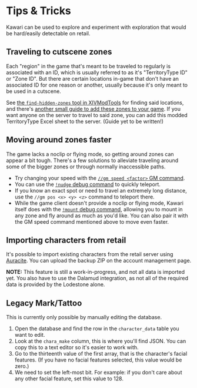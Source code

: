 # Tips & Tricks

Kawari can be used to explore and experiment with exploration that would be hard/easily detectable on retail.

## Traveling to cutscene zones

Each "region" in the game that's meant to be traveled to regularly is associated with an ID, which is usually referred to as it's "TerritoryType ID" or "Zone ID". But there are certain locations in-game that don't have an associated ID for one reason or another, usually because it's only meant to be used in a cutscene.

See [the `find-hidden-zones` tool in XIVModTools](https://codeberg.org/redstrate/xivmodtools#find-hidden-zones) for finding said locations, and there's [another small guide to add these zones to your game](https://codeberg.org/redstrate/xivmodtools#add-zone). If you want anyone on the server to travel to said zone, you can add this modded TerritoryType Excel sheet to the server. (Guide yet to be written!)

## Moving around zones faster

The game lacks a noclip or flying mode, so getting around zones can appear a bit tough. There's a few solutions to alleviate traveling around some of the bigger zones or through normally inaccessible paths.

* Try changing your speed with the [`//gm speed <factor>` GM command](gm_commands.md).
* You can use the [`!nudge` debug command](debug_commands.md) to quickly teleport.
* If you know an exact spot or need to travel an extremely long distance, use the `//gm pos <x> <y> <z>` command to teleport there.
* While the game client doesn't provide a noclip or flying mode, Kawari itself does with the [`!mount` debug command](debug_commands.md), allowing you to mount in any zone and fly around as much as you'd like. You can also pair it with the GM speed command mentioned above to move even faster.

## Importing characters from retail

It's possible to import existing characters from the retail server using [Auracite](https://auracite.xiv.zone). You can upload the backup ZIP on the account management page.

**NOTE:** This feature is still a work-in-progress, and not all data is imported yet. You also have to use the Dalamud integration, as not all of the required data is provided by the Lodestone alone.

## Legacy Mark/Tattoo

This is currently only possible by manually editing the database.

1. Open the database and find the row in the `character_data` table you want to edit.
2. Look at the `chara_make` column, this is where you'll find JSON. You can copy this to a text editor so it's easier to work with.
3. Go to the thirteenth value of the first array, that is the character's facial features. (If you have no facial features selected, this value would be zero.)
4. We need to set the left-most bit. For example: if you don't care about any other facial feature, set this value to 128.
